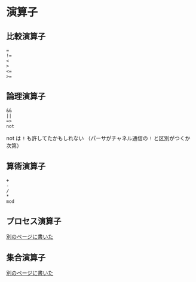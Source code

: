 # 演算子

## 比較演算子

```
=
!=
<
>
<=
>=
```

## 論理演算子

```
&&
||
=>
not
```

not は `!` も許してたかもしれない
（パーサがチャネル通信の `!` と区別がつくか次第）

## 算術演算子

```
+
-
/
*
mod
```

## プロセス演算子

[別のページに書いた](/プロセス式.md)


## 集合演算子

[別のページに書いた](コレクション.md)
